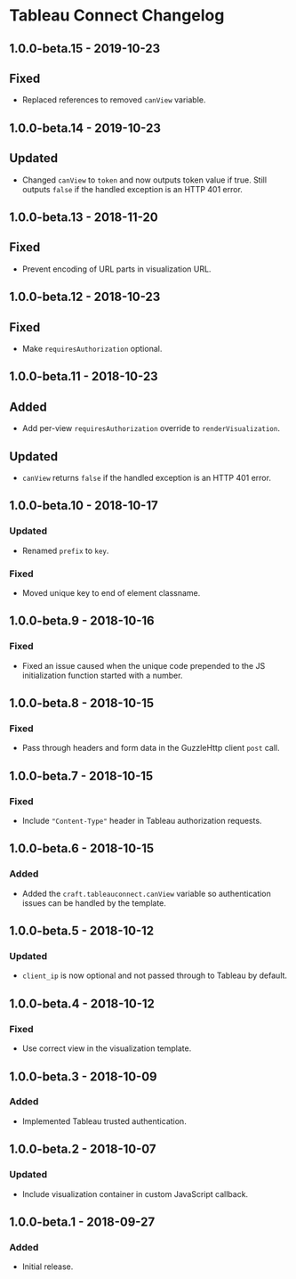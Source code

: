 # Tableau Connect Changelog

## 1.0.0-beta.15 - 2019-10-23

## Fixed

- Replaced references to removed `canView` variable.

## 1.0.0-beta.14 - 2019-10-23

## Updated

- Changed `canView` to `token` and now outputs token value if true. Still outputs `false` if the handled exception is an HTTP 401 error.

## 1.0.0-beta.13 - 2018-11-20

## Fixed

- Prevent encoding of URL parts in visualization URL.

## 1.0.0-beta.12 - 2018-10-23

## Fixed

- Make `requiresAuthorization` optional.

## 1.0.0-beta.11 - 2018-10-23

## Added

- Add per-view `requiresAuthorization` override to `renderVisualization`.

## Updated

- `canView` returns `false` if the handled exception is an HTTP 401 error.

## 1.0.0-beta.10 - 2018-10-17

### Updated

- Renamed `prefix` to `key`.

### Fixed

- Moved unique key to end of element classname.

## 1.0.0-beta.9 - 2018-10-16

### Fixed

- Fixed an issue caused when the unique code prepended to the JS initialization function started with a number.

## 1.0.0-beta.8 - 2018-10-15

### Fixed

- Pass through headers and form data in the GuzzleHttp client `post` call.

## 1.0.0-beta.7 - 2018-10-15

### Fixed

- Include `"Content-Type"` header in Tableau authorization requests.

## 1.0.0-beta.6 - 2018-10-15

### Added

- Added the `craft.tableauconnect.canView` variable so authentication issues can be handled by the template.

## 1.0.0-beta.5 - 2018-10-12

### Updated

- `client_ip` is now optional and not passed through to Tableau by default.

## 1.0.0-beta.4 - 2018-10-12

### Fixed

- Use correct view in the visualization template.

## 1.0.0-beta.3 - 2018-10-09

### Added

- Implemented Tableau trusted authentication.

## 1.0.0-beta.2 - 2018-10-07

### Updated

- Include visualization container in custom JavaScript callback.

## 1.0.0-beta.1 - 2018-09-27

### Added

- Initial release.
